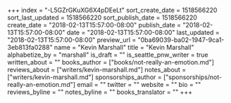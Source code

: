 +++
index = "-L5GZrGKuXG6X4pDEeLt"
sort_create_date = 1518566220
sort_last_updated = 1518566220
sort_publish_date = 1518566220
create_date = "2018-02-13T15:57:00-08:00"
publish_date = "2018-02-13T15:57:00-08:00"
date = "2018-02-13T15:57:00-08:00"
last_updated = "2018-02-13T15:57:00-08:00"
preview_url = "0ba69039-ba02-1947-9ca1-3eb813fa0288"
name = "Kevin Marshall"
title = "Kevin Marshall"
alphabetize_by = "marshall"
is_draft = ""
is_seattle_pnw_writer = true
written_about = ""
books_author = ["books/not-really-an-emotion.md"]
reviews_about = ["writers/kevin-marshall.md"]
notes_about = ["writers/kevin-marshall.md"]
sponsorships_author = ["sponsorships/not-really-an-emotion.md"]
email = ""
twitter = ""
website = ""
bio = ""
reviews_byline = ""
notes_byline = ""
books_translator = ""
+++

